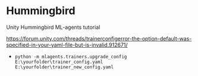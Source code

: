 # Hummingbird
Unity Hummingbird ML-agents tutorial

https://forum.unity.com/threads/trainerconfigerror-the-option-default-was-specified-in-your-yaml-file-but-is-invalid.912671/
* `python -m mlagents.trainers.upgrade_config E:\yourfolder\trainer_config.yaml E:\yourfolder\trainer_new_config.yaml`
